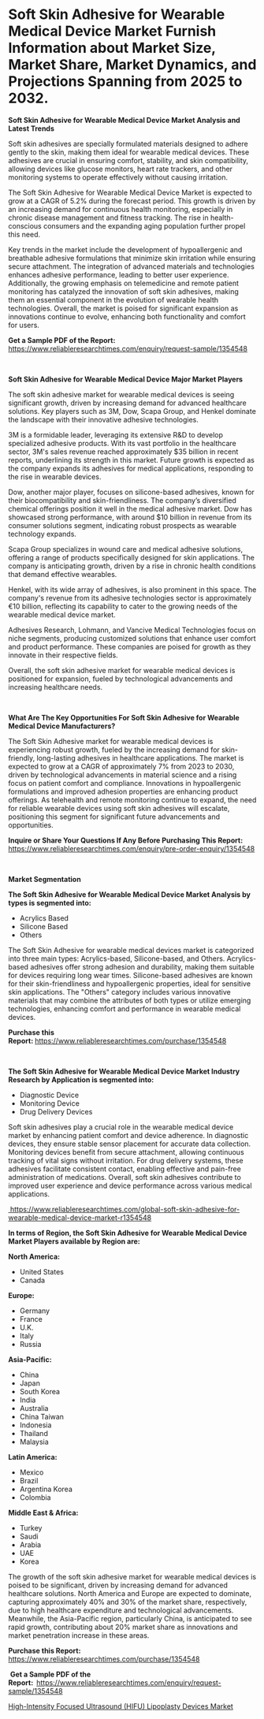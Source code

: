 <p><h1>Soft Skin Adhesive for Wearable Medical Device Market Furnish Information about Market Size, Market Share, Market Dynamics, and Projections Spanning from 2025 to 2032.</h1></p><p><strong>Soft Skin Adhesive for Wearable Medical Device Market Analysis and Latest Trends</strong></p>
<p><p>Soft skin adhesives are specially formulated materials designed to adhere gently to the skin, making them ideal for wearable medical devices. These adhesives are crucial in ensuring comfort, stability, and skin compatibility, allowing devices like glucose monitors, heart rate trackers, and other monitoring systems to operate effectively without causing irritation.</p><p>The Soft Skin Adhesive for Wearable Medical Device Market is expected to grow at a CAGR of 5.2% during the forecast period. This growth is driven by an increasing demand for continuous health monitoring, especially in chronic disease management and fitness tracking. The rise in health-conscious consumers and the expanding aging population further propel this need. </p><p>Key trends in the market include the development of hypoallergenic and breathable adhesive formulations that minimize skin irritation while ensuring secure attachment. The integration of advanced materials and technologies enhances adhesive performance, leading to better user experience. Additionally, the growing emphasis on telemedicine and remote patient monitoring has catalyzed the innovation of soft skin adhesives, making them an essential component in the evolution of wearable health technologies. Overall, the market is poised for significant expansion as innovations continue to evolve, enhancing both functionality and comfort for users.</p></p>
<p><strong>Get a Sample PDF of the Report:&nbsp;</strong> <a href="https://www.reliableresearchtimes.com/enquiry/request-sample/1354548?utm_campaign=2007&utm_medium=2&utm_source=Github&utm_content=ia&utm_term=05032025&utm_id=soft-skin-adhesive-for-wearable-medical-device">https://www.reliableresearchtimes.com/enquiry/request-sample/1354548</a></p>
<p>&nbsp;</p>
<p><strong>Soft Skin Adhesive for Wearable Medical Device Major Market Players</strong></p>
<p><p>The soft skin adhesive market for wearable medical devices is seeing significant growth, driven by increasing demand for advanced healthcare solutions. Key players such as 3M, Dow, Scapa Group, and Henkel dominate the landscape with their innovative adhesive technologies.</p><p>3M is a formidable leader, leveraging its extensive R&D to develop specialized adhesive products. With its vast portfolio in the healthcare sector, 3M's sales revenue reached approximately $35 billion in recent reports, underlining its strength in this market. Future growth is expected as the company expands its adhesives for medical applications, responding to the rise in wearable devices.</p><p>Dow, another major player, focuses on silicone-based adhesives, known for their biocompatibility and skin-friendliness. The company’s diversified chemical offerings position it well in the medical adhesive market. Dow has showcased strong performance, with around $10 billion in revenue from its consumer solutions segment, indicating robust prospects as wearable technology expands.</p><p>Scapa Group specializes in wound care and medical adhesive solutions, offering a range of products specifically designed for skin applications. The company is anticipating growth, driven by a rise in chronic health conditions that demand effective wearables.</p><p>Henkel, with its wide array of adhesives, is also prominent in this space. The company's revenue from its adhesive technologies sector is approximately €10 billion, reflecting its capability to cater to the growing needs of the wearable medical device market.</p><p>Adhesives Research, Lohmann, and Vancive Medical Technologies focus on niche segments, producing customized solutions that enhance user comfort and product performance. These companies are poised for growth as they innovate in their respective fields.</p><p>Overall, the soft skin adhesive market for wearable medical devices is positioned for expansion, fueled by technological advancements and increasing healthcare needs.</p></p>
<p>&nbsp;</p>
<p><strong>What Are The Key Opportunities For Soft Skin Adhesive for Wearable Medical Device Manufacturers?</strong></p>
<p><p>The Soft Skin Adhesive market for wearable medical devices is experiencing robust growth, fueled by the increasing demand for skin-friendly, long-lasting adhesives in healthcare applications. The market is expected to grow at a CAGR of approximately 7% from 2023 to 2030, driven by technological advancements in material science and a rising focus on patient comfort and compliance. Innovations in hypoallergenic formulations and improved adhesion properties are enhancing product offerings. As telehealth and remote monitoring continue to expand, the need for reliable wearable devices using soft skin adhesives will escalate, positioning this segment for significant future advancements and opportunities.</p></p>
<p><strong>Inquire or Share Your Questions If Any Before Purchasing This Report:</strong> <a href="https://www.reliableresearchtimes.com/enquiry/pre-order-enquiry/1354548?utm_campaign=2007&utm_medium=2&utm_source=Github&utm_content=ia&utm_term=05032025&utm_id=soft-skin-adhesive-for-wearable-medical-device">https://www.reliableresearchtimes.com/enquiry/pre-order-enquiry/1354548</a></p>
<p>&nbsp;</p>
<p><strong>Market Segmentation</strong></p>
<p><strong>The Soft Skin Adhesive for Wearable Medical Device Market Analysis by types is segmented into:</strong></p>
<p><ul><li>Acrylics Based</li><li>Silicone Based</li><li>Others</li></ul></p>
<p><p>The Soft Skin Adhesive for wearable medical devices market is categorized into three main types: Acrylics-based, Silicone-based, and Others. Acrylics-based adhesives offer strong adhesion and durability, making them suitable for devices requiring long wear times. Silicone-based adhesives are known for their skin-friendliness and hypoallergenic properties, ideal for sensitive skin applications. The "Others" category includes various innovative materials that may combine the attributes of both types or utilize emerging technologies, enhancing comfort and performance in wearable medical devices.</p></p>
<p><strong>Purchase this Report:&nbsp;</strong><a href="https://www.reliableresearchtimes.com/purchase/1354548?utm_campaign=2007&utm_medium=2&utm_source=Github&utm_content=ia&utm_term=05032025&utm_id=soft-skin-adhesive-for-wearable-medical-device">https://www.reliableresearchtimes.com/purchase/1354548</a></p>
<p>&nbsp;</p>
<p><strong>The Soft Skin Adhesive for Wearable Medical Device Market Industry Research by Application is segmented into:</strong></p>
<p><ul><li>Diagnostic Device</li><li>Monitoring Device</li><li>Drug Delivery Devices</li></ul></p>
<p><p>Soft skin adhesives play a crucial role in the wearable medical device market by enhancing patient comfort and device adherence. In diagnostic devices, they ensure stable sensor placement for accurate data collection. Monitoring devices benefit from secure attachment, allowing continuous tracking of vital signs without irritation. For drug delivery systems, these adhesives facilitate consistent contact, enabling effective and pain-free administration of medications. Overall, soft skin adhesives contribute to improved user experience and device performance across various medical applications.</p></p>
<p><a href="https://www.reliableresearchtimes.com/global-soft-skin-adhesive-for-wearable-medical-device-market-r1354548?utm_campaign=2007&utm_medium=2&utm_source=Github&utm_content=ia&utm_term=05032025&utm_id=soft-skin-adhesive-for-wearable-medical-device">&nbsp;https://www.reliableresearchtimes.com/global-soft-skin-adhesive-for-wearable-medical-device-market-r1354548</a></p>
<p><strong>In terms of Region, the Soft Skin Adhesive for Wearable Medical Device Market Players available by Region are:</strong></p>
<p>
    <p> <strong> North America: </strong>
        <ul>
            <li>United States</li>
            <li>Canada</li>
        </ul>
        </p> 
    <p> <strong> Europe: </strong>
        <ul>
            <li>Germany</li>
            <li>France</li>
            <li>U.K.</li>
            <li>Italy</li>
            <li>Russia</li>
        </ul>
        </p> 
    <p> <strong> Asia-Pacific: </strong>
        <ul>
            <li>China</li>
            <li>Japan</li>
            <li>South Korea</li>
            <li>India</li>
            <li>Australia</li>
            <li>China Taiwan</li>
            <li>Indonesia</li>
            <li>Thailand</li>
            <li>Malaysia</li>
        </ul>
        </p> 
    <p> <strong> Latin America: </strong>
        <ul>
            <li>Mexico</li>
            <li>Brazil</li>
            <li>Argentina Korea</li>
            <li>Colombia</li>
        </ul>
        </p> 
    <p> <strong> Middle East & Africa: </strong>
        <ul>
            <li>Turkey</li>
            <li>Saudi</li>
            <li>Arabia</li>
            <li>UAE</li>
            <li>Korea</li>
        </ul>
    </p>
    </p>
<p><p>The growth of the soft skin adhesive market for wearable medical devices is poised to be significant, driven by increasing demand for advanced healthcare solutions. North America and Europe are expected to dominate, capturing approximately 40% and 30% of the market share, respectively, due to high healthcare expenditure and technological advancements. Meanwhile, the Asia-Pacific region, particularly China, is anticipated to see rapid growth, contributing about 20% market share as innovations and market penetration increase in these areas.</p></p>
<p><strong>Purchase this Report: </strong><a href="https://www.reliableresearchtimes.com/purchase/1354548?utm_campaign=2007&utm_medium=2&utm_source=Github&utm_content=ia&utm_term=05032025&utm_id=soft-skin-adhesive-for-wearable-medical-device">https://www.reliableresearchtimes.com/purchase/1354548</a></p>
<p>&nbsp;<strong>Get a Sample PDF of the Report:&nbsp;&nbsp;</strong><a href="https://www.reliableresearchtimes.com/enquiry/request-sample/1354548?utm_campaign=2007&utm_medium=2&utm_source=Github&utm_content=ia&utm_term=05032025&utm_id=soft-skin-adhesive-for-wearable-medical-device">https://www.reliableresearchtimes.com/enquiry/request-sample/1354548</a></p>
<p><strong></strong></p>
<p><p><a href="https://github.com/angelajermaine/Market-Research-Report-List-6/blob/main/high-intensity-focused-ultrasound-hifu-lipoplasty-devices-market.md?utm_campaign=2007&utm_medium=2&utm_source=Github&utm_content=ia&utm_term=05032025&utm_id=soft-skin-adhesive-for-wearable-medical-device">High-Intensity Focused Ultrasound (HIFU) Lipoplasty Devices Market</a></p></p>